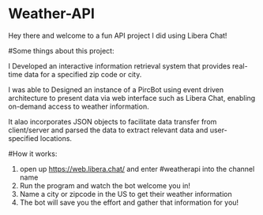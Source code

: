 # Weather-API

Hey there and welcome to a fun API project I did using Libera Chat!

#Some things about this project: 

I Developed an interactive information retrieval system that provides real-time data for a specified zip code or city.  

I was able to Designed an instance of a PircBot using event driven architecture to present data via web interface such as Libera Chat, enabling on-demand access to weather information.

It alao incorporates JSON objects to facilitate data transfer from client/server and parsed the data to extract relevant data and user-specified locations. 

#How it works:

1. open up https://web.libera.chat/ and enter #weatherapi into the channel name
2. Run the program and watch the bot welcome you in!
3. Name a city or zipcode in the US to get their weather information 
4. The bot will save you the effort and gather that information for you!
